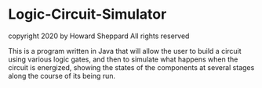 # Logic-Circuit-Simulator
copyright 2020 by Howard Sheppard
All rights reserved

This is a program written in Java that will allow the user to build a circuit using various logic gates, and then to simulate what happens when the circuit is energized, showing the states of the components at several stages along the course of its being run. 
